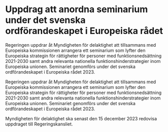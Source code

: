 # Uppdrag att anordna seminarium under det svenska ordförandeskapet i Europeiska rådet

Regeringen uppdrar åt Myndigheten för delaktighet att tillsammans med Europeiska kommissionen arrangera ett seminarium som lyfter den Europeiska strategin för rättigheter för personer med funktionsnedsättning 2021-2030 samt andra relevanta nationella funktionshinderstrategier inom Europeiska unionen. Seminariet genomförs under det svenska ordförandeskapet i Europeiska rådet 2023.

Regeringen uppdrar åt Myndigheten för delaktighet att tillsammans med Europeiska kommissionen arrangera ett seminarium som lyfter den Europeiska strategin för rättigheter för personer med funktionsnedsättning 2021-2030 samt andra relevanta nationella funktionshinderstrategier inom Europeiska unionen. Seminariet genomförs under det svenska ordförandeskapet i Europeiska rådet 2023.

Myndigheten för delaktighet ska senast den 15 december 2023 redovisa uppdraget till Regeringskansliet.
